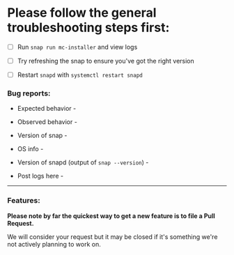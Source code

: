# Please follow the general troubleshooting steps first:

- [ ] Run `snap run mc-installer` and view logs
- [ ] Try refreshing the snap to ensure you've got the right version
- [ ] Restart `snapd` with `systemctl restart snapd`


### Bug reports:

* Expected behavior - 


* Observed behavior -


* Version of snap -


* OS info -


* Version of snapd (output of `snap --version`) -


* Post logs here -
---




### Features:

**Please note by far the quickest way to get a new feature is to file a Pull Request.**

We will consider your request but it may be closed if it's something we're not actively planning to work on.
